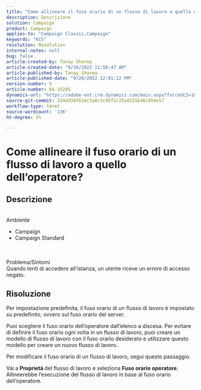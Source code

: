 ```yaml
---
title: "Come allineare il fuso orario di un flusso di lavoro a quello dell’operatore?"
description: Descrizione
solution: Campaign
product: Campaign
applies-to: "Campaign Classic,Campaign"
keywords: "KCS"
resolution: Resolution
internal-notes: null
bug: false
article-created-by: Tanay Sharma .
article-created-date: "9/26/2022 11:56:47 AM"
article-published-by: Tanay Sharma .
article-published-date: "9/26/2022 12:01:12 PM"
version-number: 5
article-number: KA-15205
dynamics-url: "https://adobe-ent.crm.dynamics.com/main.aspx?forceUCI=1&pagetype=entityrecord&etn=knowledgearticle&id=b9f5a74b-923d-ed11-9db1-002248086735"
source-git-commit: 324dd30fb1dc5a8c3c45f3c25ad155646c854e57
workflow-type: tm+mt
source-wordcount: '136'
ht-degree: 5%

---
```


# Come allineare il fuso orario di un flusso di lavoro a quello dell’operatore?

## Descrizione

<br>Ambiente<br>
- Campaign
- Campaign Standard



<br><br>Problema/Sintomi<br>
Quando tenti di accedere all&#39;istanza, un utente riceve un errore di accesso negato.


## Risoluzione






Per impostazione predefinita, il fuso orario di un flusso di lavoro è impostato su predefinito, ovvero sul fuso orario del server.



Puoi scegliere il fuso orario dell’operatore dall’elenco a discesa. Per evitare di definire il fuso orario ogni volta in un flusso di lavoro, puoi creare un modello di flusso di lavoro con il fuso orario desiderato e utilizzare questo modello per creare un nuovo flusso di lavoro.



Per modificare il fuso orario di un flusso di lavoro, segui questo passaggio.



Vai a <b>Proprietà </b>del flusso di lavoro e seleziona <b>Fuso orario operatore</b>. Allineerebbe l’esecuzione del flusso di lavoro in base al fuso orario dell’operatore.


